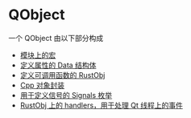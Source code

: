 <!--
SPDX-FileCopyrightText: 2021 Klarälvdalens Datakonsult AB, a KDAB Group company <info@kdab.com>
SPDX-FileContributor: Andrew Hayzen <andrew.hayzen@kdab.com>

SPDX-License-Identifier: MIT OR Apache-2.0
-->

# QObject

一个 QObject 由以下部分构成

  * [模块上的宏](./macro.md)
  * [定义属性的 Data 结构体](./data_struct.md)
  * [定义可调用函数的 RustObj](./rustobj_struct.md)
  * [Cpp 对象封装](./cpp_object.md)
  * [用于定义信号的 Signals 枚举](./signals_enum.md)
  * [RustObj 上的 handlers，用于处理 Qt 线程上的事件](./handlers.md)
